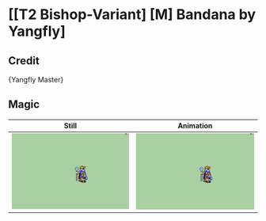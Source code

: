 # [\[T2 Bishop-Variant\] \[M\] Bandana by Yangfly]

## Credit

{Yangfly Master}
	
## Magic

| Still | Animation |
| :---: | :-------: |
| ![Magic still](./Magic_000.png) | ![Magic animation](./Magic.gif) |
